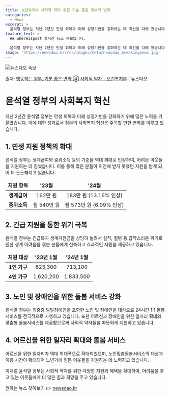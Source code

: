 ```yaml
---
title: 보건복지부 사회적 약자 위한 기분 좋은 정부의 변화
categories:
  - News
excerpt: >
  윤석열 정부는 지난 2년간 민생 회복과 미래 성장기반을 강화하는 데 최선을 다해 왔습니다. 앞으로도 국민만 …
feature_text: >
  ## whereispost 실시간 뉴스 속보입니다.

  윤석열 정부는 지난 2년간 민생 회복과 미래 성장기반을 강화하는 데 최선을 다해 왔습니다. 앞으로도 국민만 …
image: 'https://newsdao.kr/res/images/meta/newsdao_breakingnews.jpg'
---
```


![뉴스다오 속보](https://newsdao.kr/res/images/meta/newsdao_breakingnews.jpg)

<p>출처: <a href="https://newsdao.kr/3798" rel="dofollow">행동하는 정부, 기분 좋은 변화 ④ 사회적 약자 - 보건복지부</a> | 뉴스다오</p>

<h1 data-ke-size="size28"><b>윤석열 정부의 사회복지 혁신</b></h1>
<p data-ke-size="size16"></p>
지난 2년간 윤석열 정부는 민생 회복과 미래 성장기반을 강화하기 위해 많은 노력을 기울였습니다. 이에 대한 성과로서 정부의 사회복지 혁신은 주목할 만한 변화를 이루고 있습니다. 

<h2 data-ke-size="size26">1. 민생 지원 정책의 확대</h2>
<p data-ke-size="size16">윤석열 정부는 생계급여와 중위소득 등의 기준을 역대 최대로 인상하여, 어려운 이웃들을 지원하는 데 힘썼습니다. 이를 통해 많은 분들이 이전에 받지 못했던 지원을 받게 되어 더 든든해지고 있습니다.</p>
<table>
<thead>
<tr>
<td style="text-align: center; height: 17px;"><b>지원 항목</b></td>
<td style="text-align: center; height: 17px;"><b>'23월</b></td>
<td style="text-align: center; height: 17px;"><b>'24월</b></td>
</tr>
</thead>
<tbody>
<tr>
<td style="text-align: center; height: 17px;"><b>생계급여</b></td>
<td style="text-align: center; height: 17px;">162만 원</td>
<td style="text-align: center; height: 17px;">183만 원 (13.16% 인상)</td>
</tr>
<tr>
<td style="text-align: center; height: 17px;"><b>중위소득</b></td>
<td style="text-align: center; height: 17px;">월 540만 원</td>
<td style="text-align: center; height: 17px;">월 573만 원 (6.09% 인상)</td>
</tr>
</tbody>
</table>

<h2 data-ke-size="size26">2. 긴급 지원을 통한 위기 극복</h2>
<p data-ke-size="size16">윤석열 정부는 긴급복지 생계지원금을 상당히 늘려서 실직, 질병 등 갑작스러운 위기로 인한 생계 어려움을 겪는 분들에게 신속하고 효과적인 지원을 제공하고 있습니다.</p>
<table>
<thead>
<tr>
<td style="text-align: center; height: 17px;"><b>지원 대상</b></td>
<td style="text-align: center; height: 17px;"><b>'23년 1월</b></td>
<td style="text-align: center; height: 17px;"><b>'24년 1월</b></td>
</tr>
</thead>
<tbody>
<tr>
<td style="text-align: center; height: 17px;"><b>1인 가구</b></td>
<td style="text-align: center; height: 17px;">623,300</td>
<td style="text-align: center; height: 17px;">713,100</td>
</tr>
<tr>
<td style="text-align: center; height: 17px;"><b>4인 가구</b></td>
<td style="text-align: center; height: 17px;">1,620,200</td>
<td style="text-align: center; height: 17px;">1,833,500</td>
</tr>
</tbody>
</table>

<h2 data-ke-size="size26">3. 노인 및 장애인을 위한 돌봄 서비스 강화</h2>
<p data-ke-size="size16">윤석열 정부는 최중증 발달장애인을 포함한 노인 및 장애인을 대상으로 24시간 1:1 돌봄서비스를 전국적으로 시행하고 있습니다. 또한 어르신과 장애인을 위한 일자리 확대와 맞춤형 돌봄서비스를 제공함으로써 사회적 약자들을 따뜻하게 지원하고 있습니다.</p>

<h2 data-ke-size="size26">4. 어르신을 위한 일자리 확대와 돌봄 서비스</h2>
<p data-ke-size="size16">어르신을 위한 일자리가 역대 최대폭으로 확대되었으며, 노인맞춤돌봄서비스의 대상과 이용 시간이 확대되어 노년기에 힘든 이웃들을 지원하는 데 노력하고 있습니다.</p>

이처럼 윤석열 정부는 사회적 약자를 위한 다양한 지원과 혜택을 확대하여, 어려움을 겪고 있는 이웃들에게 더 많은 힘과 희망을 주고 있습니다. 

원하는 뉴스 찾아보기 👉 <a href="https://newsdao.kr" rel="dofollow">newsdao.kr</a>


